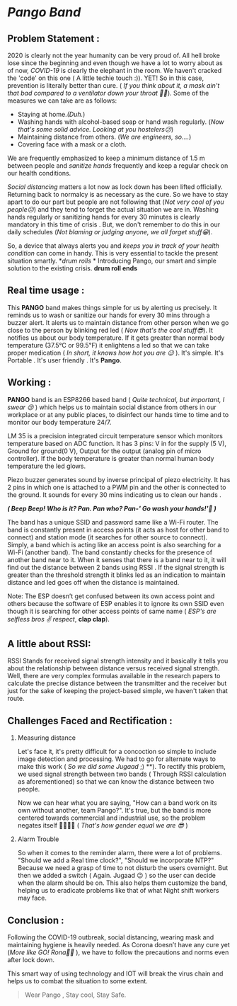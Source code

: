 # *Pango Band*

## **Problem Statement :**

2020 is clearly not the year humanity can be very proud of. All hell broke lose since the beginning and even though we have a lot to worry about as of now, *COVID-19* is clearly the elephant in the room. We haven't cracked the 'code' on this one ( A little techie touch :)). YET! So in this case, prevention is literally better than cure. ( *If you think about it, a mask ain't that bad compared to a ventilator down your throat 🤷‍♀️*). Some of the measures we can take are as follows:

- Staying at home.*(Duh.*)
- Washing hands with alcohol-based soap or hand wash regularly. (*Now that's some solid advice. Looking at you hostelers😕*)
- Maintaining distance from others. (*We are engineers, so....*)
- Covering face with a mask or a cloth.

We are frequently emphasized to keep a minimum distance of 1.5 m between people and *sanitize hands* frequently and keep a regular check on our health conditions.

*Social distancing* matters a lot now as lock down has been lifted officially. Returning back to normalcy is as necessary as the cure. So we have to stay apart to do our part but people are not following that (*Not very cool of you people😐*) and they tend to forget the actual situation we are in. Washing hands regularly or sanitizing hands for every 30 minutes is clearly mandatory in this  time of crisis . But, we don't remember to do this in our daily schedules (*Not blaming or judging anyone, we all forget stuff😁*).

So, a device that always alerts you and *keeps you in track of your health condition* can come in handy. This is very essential to tackle the present situation smartly. **drum rolls* * Introducing Pango, our smart and simple solution to the existing crisis. **drum roll ends** 

## **Real time usage :**

This  **PANGO** band makes things simple for us by alerting us precisely. It reminds us to wash or sanitize our hands for every 30 mins through a buzzer alert. It alerts us to maintain distance from other person when we go close to the person by blinking red led ( *Now that's the cool stuff😎*). It notifies us about our body temperature. If it gets greater than normal body temperature (37.5℃ or 99.5℉) it enlightens a led so that we can take proper medication ( *In short, it knows how hot you are 😉* ). It's simple. It's Portable . It's user friendly . It's **Pango**.

## **Working :**

**PANGO** band is an ESP8266 based band ( *Quite technical, but important, I swear 😢* ) which helps us to maintain social distance from others in our workplace or at any public places, to disinfect our hands time to time and to monitor our body temperature 24/7.

LM 35 is a precision integrated circuit temperature sensor which monitors temperature based on ADC function. It has 3 pins: V in for the supply (5 V), Ground for ground(0 V), Output for the output (analog pin of micro controller). If the body temperature is greater than normal human body temperature the led glows.

Piezo buzzer generates sound by inverse principal of piezo electricity. It has 2 pins in which one is attached to a PWM pin and the other is connected to the ground. It sounds for every 30 mins indicating us to clean our hands . 

***( Beep Beep! Who is it? Pan. Pan who? Pan-' Go wash your hands!'🤣 )*** 

The band has a unique SSID and password same like a Wi-Fi router. The band is constantly present in access points (it acts as host for other band to connect) and station mode (it searches for other source to connect). Simply, a band which is acting like an access point is also searching for a Wi-Fi (another band). The band constantly checks for the presence of another band near to it. When it senses that there is a band near to it, it will find out the distance between 2 bands using RSSI . If the signal strength is greater than the threshold strength it blinks led as an indication to maintain distance and led goes off when the distance is maintained.

Note: The ESP doesn’t get confused between its own access point and others because the software of ESP enables it to ignore its own SSID even though it is searching for other access points of same name ( *ESP's are selfless bros ✌ *respect**, **clap clap**).

## **A little about RSSI:**

RSSI Stands for received signal strength intensity and it basically it tells you about the relationship between distance versus received signal strength. Well, there are very complex formulas available in the research papers to calculate the precise distance between the transmitter and the receiver but just for the sake of keeping the project-based simple, we haven't taken that route.


## **Challenges** Faced **and Rectification :**

1. Measuring distance 
    
    Let's face it, it's pretty difficult for a concoction so simple to include image detection and processing. We had to go for alternate ways to make this work ( *So we did some Jugaad*  ;) **).  To rectify this problem, we used signal strength between two bands ( Through RSSI calculation as aforementioned) so that we can know the distance between two people.
    
    Now we can hear what you are saying, "How can a band work on its own without another, team Pango?". It's true,  but the band is more centered towards commercial and industrial use, so the problem negates itself 🤷‍♂️🤷‍♀️ ( *That's how gender equal we are 😎* )
    
2. Alarm Trouble
    
    So when it comes to the reminder alarm, there were a lot of problems. "Should we add a Real time clock?", "Should we incorporate NTP?" Because we need a grasp of time to not disturb the users overnight. But then we added a switch ( Again. Jugaad 😉 ) so the user can decide when the alarm should be on. This also helps them customize the band, helping us to eradicate problems like that of what Night shift workers may face.
    

## **Conclusion :**

Following the COVID-19 outbreak, social distancing, wearing mask and maintaining hygiene is heavily needed. As Corona doesn’t have any cure yet (*More like GO! Rona🤷‍♂️* ), we have to follow the precautions and norms even after lock down.

This smart way of using technology and IOT will break the virus chain and helps us to combat the situation to some extent.

> Wear Pango , Stay cool, Stay Safe.
